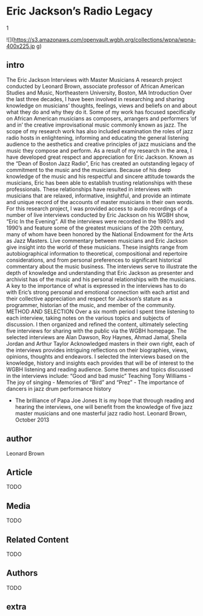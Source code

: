 # Eric Jackson’s Radio Legacy 

1

![](https://s3.amazonaws.com/openvault.wgbh.org/collections/wpna/wpna-400x225.jp
g)

## intro

The Eric Jackson Interviews with Master Musicians A research project conducted 
by Leonard Brown, associate professor of African American Studies and Music, 
Northeastern University, Boston, MA Introduction Over the last three decades, I 
have been involved in researching and sharing knowledge on musicians’ thoughts, 
feelings, views and beliefs on and about what they do and why they do it. Some 
of my work has focused specifically on African American musicians as composers, 
arrangers and performers ‘of and in’ the creative improvisational music 
commonly known as jazz. The scope of my research work has also included 
examination the roles of jazz radio hosts in enlightening, informing and 
educating the general listening audience to the aesthetics and creative 
principles of jazz musicians and the music they compose and perform. As a 
result of my research in the area, I have developed great respect and 
appreciation for Eric Jackson. Known as the “Dean of Boston Jazz Radio”, Eric 
has created an outstanding legacy of commitment to the music and the musicians. 
Because of his deep knowledge of the music and his respectful and sincere 
attitude towards the musicians, Eric has been able to establish trusting 
relationships with these professionals. These relationships have resulted in 
interviews with musicians that are relaxed, informative, insightful, and 
provide an intimate and unique record of the accounts of master musicians in 
their own words. For this research project, I was provided access to audio 
recordings of a number of live interviews conducted by Eric Jackson on his WGBH 
show, “Eric In the Evening”. All the interviews were recorded in the 1980’s and 
1990’s and feature some of the greatest musicians of the 20th century, many of 
whom have been honored by the National Endowment for the Arts as Jazz Masters. 
Live commentary between musicians and Eric Jackson give insight into the world 
of these musicians. These insights range from autobiographical information to 
theoretical, compositional and repertoire considerations, and from personal 
preferences to significant historical commentary about the music business. The 
interviews serve to illustrate the depth of knowledge and understanding that 
Eric Jackson as presenter and archivist has of the music and his personal 
relationships with the musicians. A key to the importance of what is expressed 
in the interviews has to do with Eric’s strong personal and emotional 
connection with each artist and their collective appreciation and respect for 
Jackson’s stature as a programmer, historian of the music, and member of the 
community. METHOD AND SELECTION Over a six month period I spent time listening 
to each interview, taking notes on the various topics and subjects of 
discussion. I then organized and refined the content, ultimately selecting five 
interviews for sharing with the public via the WGBH homepage. The selected 
interviews are Alan Dawson, Roy Haynes, Ahmad Jamal, Sheila Jordan and Arthur 
Taylor Acknowledged masters in their own right, each of the interviews provides 
intriguing reflections on their biographies, views, opinions, thoughts and 
endeavors. I selected the interviews based on the knowledge, history and 
insights each provides that will be of interest to the WGBH listening and 
reading audience. Some themes and topics discussed in the interviews include: 
“Good and bad music” Teaching Tony Williams - The joy of singing - Memories of 
“Bird” and “Prez” - The importance of dancers in jazz drum performance history 
- The brilliance of Papa Joe Jones It is my hope that through reading and 
hearing the interviews, one will benefit from the knowledge of five jazz master 
musicians and one masterful jazz radio host. Leonard Brown, October 2013 

## author

Leonard Brown

## Article

TODO

## Media

TODO

## Related Content

TODO

## Authors

TODO

## extra